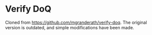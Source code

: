 # Verify DoQ
Cloned from https://github.com/mgranderath/verify-doq. The original version is outdated, and simple modifications have been made.

